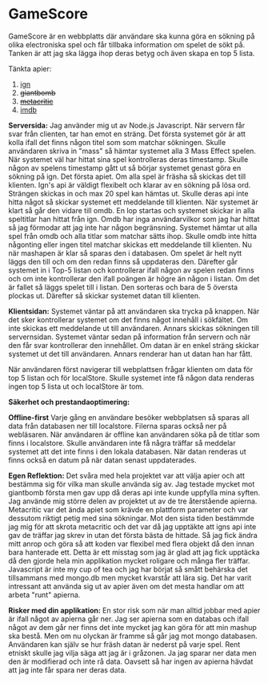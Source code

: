 GameScore
================

GameScore är en webbplatts där användare ska kunna göra en sökning på olika electroniska spel och får tillbaka information om spelet de sökt på. Tanken är att jag ska lägga ihop deras betyg och även skapa en top 5 lista.

Tänkta apier:

1. [ign](http://se.ign.com/)
2. ~~giantbomb~~
3. ~~[metacritic](http://www.metacritic.com/)~~
4. [imdb](http://www.imdb.com/)


**Serversida:** Jag använder mig ut av Node.js Javascript. När servern får svar från clienten, tar han emot en sträng.
Det första systemet gör är att kolla ifall det finns någon titel som som matchar sökningen. Skulle användaren skriva in
"mass" så hämtar systemet alla 3 Mass Effect spelen. När systemet väl har hittat sina spel kontrolleras deras timestamp.
Skulle någon av spelens timestamp gått ut så börjar systemet genast göra en sökning på ign. Det första apiet. Om alla
spel är fräsha så skickas det till klienten. Ign's api är väldigt flexibelt och klarar av en sökning på lösa ord.
Strängen skickas in och max 20 spel kan hämtas ut. Skulle deras api inte hitta något så skickar systemet ett meddelande till klienten. När systemet är klart så går den vidare till omdb. En lop startas och systemet skickar in alla speltitlar han hittat från ign. Omdb har inga användarvilkor som jag har hittat så jag förmodar att jag inte har någon begränsning. Systemet hämtar ut alla spel från omdb och alla titlar som matchar sätts ihop. Skulle omdb inte hitta någonting eller ingen titel matchar skickas ett meddelande till klienten. Nu när mashapen är klar så sparas den i databasen. Om spelet är helt nytt läggs den till och om den redan finns så uppdateras den. Därefter går systemet in i Top-5 listan och kontrollerar ifall någon av spelen redan finns och om inte kontrollerar den ifall poängen är högre än någon i listan. Om det är fallet så läggs spelet till i listan. Den sorteras och bara de 5 översta plockas ut. Därefter så skickar systemet datan till klienten.

**Klientsidan:** Systemet väntar på att användaren ska trycka på knappen. När det sker kontrollerar systemet om det finns något innehåll i sökfältet. Om inte skickas ett meddelande ut till användaren. Annars skickas sökningen till servernsidan.
Systemet väntar sedan på information från servern och när den får svar kontrollerar den innehållet. Om datan är en enkel sträng skickar systemet ut det till användaren. Annars renderar han ut datan han har fått.

När användaren först navigerar till webplattsen frågar klienten om data för top 5 listan och för localStore. Skulle systemet inte få någon data renderas ingen top 5 lista ut och localStore är tom.

**Säkerhet och prestandaoptimering:**

**Offline-first** Varje gång en användare besöker webbplatsen så sparas all data från databasen ner till localstore. Filerna sparas också ner på webläsaren. När användaren är offline kan användaren söka på de titlar som finns i localstore. Skulle användaren inte få några träffar så meddelar systemet att det inte finns i den lokala databasen. När datan renderas ut finns också en datum på när datan senast uppdaterades.

**Egen Reflektion:** Det svåra med hela projektet var att välja apier och att bestämma sig för vilka man skulle använda sig av. Jag testade mycket mot giantbomb första men gav upp då deras api inte kunde uppfylla mina syften. Jag använde mig större delen av projektet ut av de tre återstående apierna. Metacritic var det ända apiet som krävde en plattform parameter och var dessutom riktigt petig med sina sökningar. Mot den sista tiden bestämmde jag mig för att skrota metacritic och det var då jag upptäkte att igns api inte gav de träffar jag skrev in utan det första bästa de hittade. Så jag fick ändra mitt anrop och göra så att koden var flexibel med flera objekt då den innan bara hanterade ett. Detta är ett misstag som jag är glad att jag fick upptäcka då den gjorde hela min applikation mycket roligare och många fler träffar. Javascript är inte my cup of tea och jag har börjat så smått behärska det tillsammans med mongo.db men mycket kvarstår att lära sig. Det har varit intressant att använda sig ut av apier även om det mesta handlar om att arbeta "runt" apierna.

**Risker med din applikation:** En stor risk som när man alltid jobbar med apier är ifall något av apierna går ner. Jag ser apierna som en databas och ifall något av dem går ner finns det inte mycket jag kan göra för att min mashup ska bestå. Men om nu olyckan är framme så går jag mot mongo databasen. Användaren kan själv se hur fräsh datan är nederst på varje spel.
Rent etniskt skulle jag vilja säga att jag är i gråzonen. Ja jag sparar ner data men den är modifierad och inte rå data. Oavsett så har ingen av apierna hävdat att jag inte får spara ner deras data.

